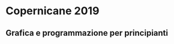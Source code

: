 # Copernicane 2019
## Grafica e programmazione per principianti

<script src="https://code.jquery.com/jquery-3.2.1.min.js"></script>
<script>
  $().ready(() => {
    $('.project-name').first().text("Copernicane 2019");
  })
</script>
